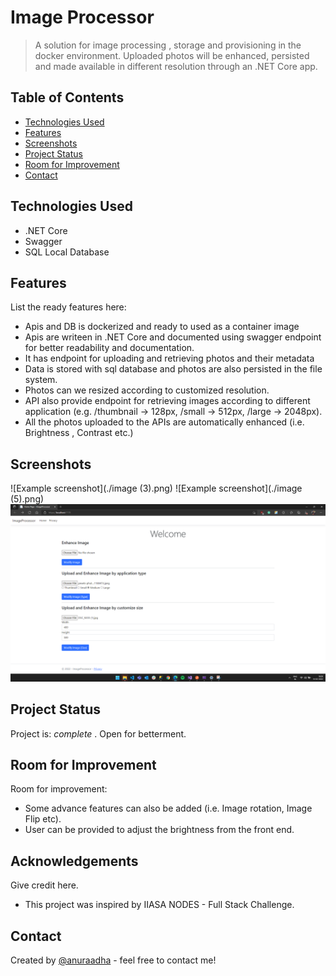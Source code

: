 # Image Processor
>A solution for image processing , storage and provisioning in the docker environment. Uploaded photos will be enhanced, persisted and made available in different resolution through an .NET Core app.


## Table of Contents
* [Technologies Used](#technologies-used)
* [Features](#features)
* [Screenshots](#screenshots)
* [Project Status](#project-status)
* [Room for Improvement](#room-for-improvement)
* [Contact](#contact)

## Technologies Used
- .NET Core
- Swagger
- SQL Local Database


## Features
List the ready features here:
- Apis and DB is dockerized and ready to used as a container image
- Apis are writeen in .NET Core and documented using swagger endpoint for better readability and documentation.
- It has endpoint for uploading and retrieving photos and their metadata
- Data is stored with sql database and photos are also persisted in the file system.
- Photos can we resized according to customized resolution.
- API also provide endpoint for retrieving images according to different application  (e.g. /thumbnail -> 128px, /small -> 512px, /large -> 2048px).
- All the photos uploaded to the APIs are automatically enhanced (i.e. Brightness , Contrast etc.)


## Screenshots
![Example screenshot](./image (3).png)
![Example screenshot](./image (5).png)
![Example screenshot](./image.png)



## Project Status
Project is: _complete_ . Open for betterment.


## Room for Improvement

Room for improvement:
- Some advance features can also be added (i.e. Image rotation, Image Flip etc).
-  User can be provided to adjust the brightness from the front end.


## Acknowledgements
Give credit here.
- This project was inspired by IIASA NODES - Full Stack Challenge.


## Contact
Created by [@anuraadha](https://www.linkedin.com/in/anuradha-dhaked/) - feel free to contact me!

